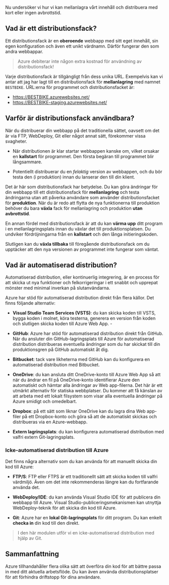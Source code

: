 Nu undersöker vi hur vi kan mellanlagra vårt innehåll och distribuera med kort eller ingen avbrottstid.

## <a name="what-is-a-deployment-slot"></a>Vad är ett distributionsfack?

Ett distributionsfack är en **oberoende** webbapp med sitt eget innehåll, sin egen konfiguration och även ett unikt värdnamn. Därför fungerar den som andra webbappar.

> Azure debiterar inte någon extra kostnad för användning av distributionsfack!

Varje distributionsfack är tillgängligt från dess unika URL. Exempelvis kan vi antar att jag har lagt till en distributionsfack för **mellanlagring** med namnet `BESTBIKE`. URL:erna för programmet och distributionsfacket är:

- https://BESTBIKE.azurewebsites.net/
- https://BESTBIKE-staging.azurewebsites.net/

## <a name="why-are-deployment-slots-useful"></a>Varför är distributionsfack användbara?

När du distribuerar din webbapp på det traditionella sättet, oavsett om det är via FTP, WebDeploy, Git eller något annat sätt, förekommer vissa svagheter.

- När distributionen är klar startar webbappen kanske om, vilket orsakar en **kallstart** för programmet. Den första begäran till programmet blir långsammare.

- Potentiellt distribuerar du en *felaktig* version av webbappen, och du bör testa den (i produktion) innan du lanserar den till din klient.

Det är här som distributionsfack har betydelse. Du kan göra ändringar för din webbapp till ett distributionsfack för **mellanlagring** och testa ändringarna utan att påverka användare som använder distributionsfacket för **produktion**. När du är redo att flytta de nya funktionerna till produktion behöver du bara **växla** fack för mellanlagring och produktion **utan avbrottstid**.

En annan fördel med distributionsfack är att du kan **värma upp** ditt program i en mellanlagringsplats innan du växlar det till produktionsplatsen. Du undviker fördröjningarna från en **kallstart** och den långa initieringskoden.

Slutligen kan du **växla tillbaka** till föregående distributionsfack om du upptäcker att den nya versionen av programmet inte fungerar som väntat.

## <a name="what-is-automated-deployment"></a>Vad är automatiserad distribution?

Automatiserad distribution, eller kontinuerlig integrering, är en process för att skicka ut nya funktioner och felkorrigeringar i ett snabbt och upprepat mönster med minimal inverkan på slutanvändarna.

Azure har stöd för automatiserad distribution direkt från flera källor. Det finns följande alternativ:

- **Visual Studio Team Services (VSTS)**: du kan skicka koden till VSTS, bygga koden i molnet, köra testerna, generera en version från koden och slutligen skicka koden till Azure Web App. -

- **GitHub**: Azure har stöd för automatiserad distribution direkt från GitHub. När du ansluter din GitHub-lagringsplats till Azure för automatiserad distribution distribueras eventuella ändringar som du har skickat till din produktionsgren på GitHub automatiskt åt dig.

- **Bitbucket**: tack vare likheterna med GitHub kan du konfigurera en automatiserad distribution med Bitbucket.

- **OneDrive**: du kan ansluta ditt OneDrive-konto till Azure Web App så att när du ändrar en fil på OneDrive-konto identifierar Azure den automatiskt och hämtar alla ändringar av Web app-filerna. Det här är ett utmärkt alternativ för statiska webbplatser. Du kommer att få känslan av att arbeta med ett lokalt filsystem som visar alla eventuella ändringar på Azure smidigt och omedelbart.

- **Dropbox**: på ett sätt som liknar OneDrive kan du lagra dina Web app-filer på ett Dropbox-konto och göra så att de automatiskt skickas och distribueras via en Azure-webbapp.

- **Extern lagringsplats**: du kan konfigurera automatiserad distribution med valfri extern Git-lagringsplats.

### <a name="non-automated-deployment-to-azure"></a>Icke-automatiserad distribution till Azure

Det finns några alternativ som du kan använda för att manuellt skicka din kod till Azure:

- **FTP/S**: FTP eller FTPS är ett traditionellt sätt att skicka koden till valfri värdmiljö. Även om det inte rekommenderas längre kan du fortfarande använda det.

- **WebDeploy/IDE**: du kan använda Visual Studio IDE för att publicera din webbapp till Azure. Visual Studio-publiceringsmekanismen kan utnyttja WebDeploy-teknik för att skicka din kod till Azure.

- **Git**: Azure har en **lokal Git-lagringsplats** för ditt program. Du kan enkelt **checka in** din kod till den direkt.

> I den här modulen utför vi en icke-automatiserad distribution med hjälp av Git.

## <a name="summary"></a>Sammanfattning

Azure tillhandahåller flera olika sätt att överföra din kod för att bättre passa in med ditt aktuella arbetsflöde. Du kan även använda distributionsplatser för att förhindra driftstopp för dina användare.
